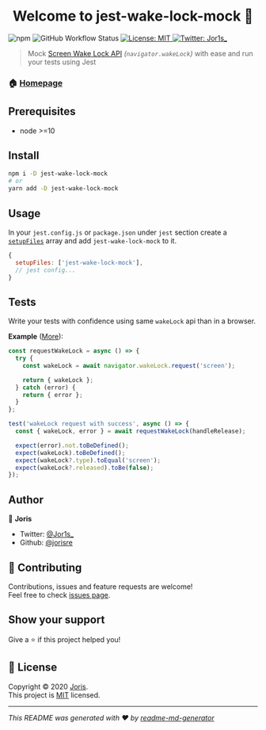 <h1 align="center">Welcome to jest-wake-lock-mock 👋</h1>
<p>
  <img alt="npm" src="https://img.shields.io/npm/v/jest-wake-lock-mock?style=for-the-badge">
  <img alt="GitHub Workflow Status" src="https://img.shields.io/github/workflow/status/jorisre/jest-wake-lock-mock/CI?style=for-the-badge">
  <a href="https://github.com/jorisre/jest-wake-lock-mock/blob/master/LICENSE" target="_blank">
    <img alt="License: MIT" src="https://img.shields.io/github/license/jorisre/jest-wake-lock-mock?style=for-the-badge" />
  </a>
  <a href="https://twitter.com/Jor1s_" target="_blank">
    <img alt="Twitter: Jor1s_" src="https://img.shields.io/twitter/follow/Jor1s_.svg?style=for-the-badge" />
  </a>
</p>

> Mock [Screen Wake Lock API](https://w3c.github.io/screen-wake-lock/) _(`navigator.wakeLock`)_ with ease and run your tests using Jest

### 🏠 [Homepage](https://github.com/jorisre/jest-wake-lock-mock#readme)

## Prerequisites

- node >=10

## Install

```sh
npm i -D jest-wake-lock-mock
# or
yarn add -D jest-wake-lock-mock
```

## Usage

In your `jest.config.js` or `package.json` under `jest` section create a [`setupFiles`](https://jestjs.io/docs/en/configuration#setupfiles-array) array and add `jest-wake-lock-mock` to it.

```js
{
  setupFiles: ['jest-wake-lock-mock'],
  // jest config...
}
```

## Tests

Write your tests with confidence using same `wakeLock` api than in a browser.

**Example** ([More](https://github.com/jorisre/jest-wake-lock-mock/blob/master/test/jest-wake-lock-mock.test.ts)):

```js
const requestWakeLock = async () => {
  try {
    const wakeLock = await navigator.wakeLock.request('screen');

    return { wakeLock };
  } catch (error) {
    return { error };
  }
};

test('wakeLock request with success', async () => {
  const { wakeLock, error } = await requestWakeLock(handleRelease);

  expect(error).not.toBeDefined();
  expect(wakeLock).toBeDefined();
  expect(wakeLock?.type).toEqual('screen');
  expect(wakeLock?.released).toBe(false);
});
```

## Author

👤 **Joris**

- Twitter: [@Jor1s\_](https://twitter.com/Jor1s_)
- Github: [@jorisre](https://github.com/jorisre)

## 🤝 Contributing

Contributions, issues and feature requests are welcome!<br />Feel free to check [issues page](https://github.com/jorisre/jest-wake-lock-mock/issues).

## Show your support

Give a ⭐️ if this project helped you!

## 📝 License

Copyright © 2020 [Joris](https://github.com/jorisre).<br />
This project is [MIT](https://github.com/jorisre/jest-wake-lock-mock/blob/master/LICENSE) licensed.

---

_This README was generated with ❤️ by [readme-md-generator](https://github.com/kefranabg/readme-md-generator)_
